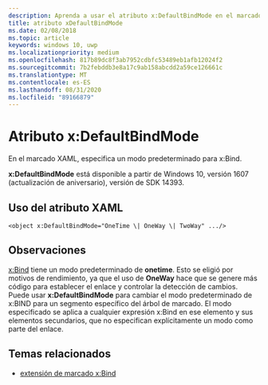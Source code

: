 ```yaml
---
description: Aprenda a usar el atributo x:DefaultBindMode en el marcado XAML para especificar un modo predeterminado para x:Bind que no sea OneTime.
title: atributo xDefaultBindMode
ms.date: 02/08/2018
ms.topic: article
keywords: windows 10, uwp
ms.localizationpriority: medium
ms.openlocfilehash: 817b89dc8f3ab7952cdbfc53489eb1afb12024f2
ms.sourcegitcommit: 7b2febddb3e8a17c9ab158abcdd2a59ce126661c
ms.translationtype: MT
ms.contentlocale: es-ES
ms.lasthandoff: 08/31/2020
ms.locfileid: "89166879"
---
```

# <a name="xdefaultbindmode-attribute"></a>Atributo x:DefaultBindMode

En el marcado XAML, especifica un modo predeterminado para x:Bind.

**x:DefaultBindMode** está disponible a partir de Windows 10, versión 1607 (actualización de aniversario), versión de SDK 14393.

## <a name="xaml-attribute-usage"></a>Uso del atributo XAML

``` syntax
<object x:DefaultBindMode="OneTime \| OneWay \| TwoWay" .../>
```

## <a name="remarks"></a>Observaciones

[x:Bind](x-bind-markup-extension.md) tiene un modo predeterminado de **onetime**. Esto se eligió por motivos de rendimiento, ya que el uso de **OneWay** hace que se genere más código para establecer el enlace y controlar la detección de cambios. Puede usar **x:DefaultBindMode** para cambiar el modo predeterminado de x:BIND para un segmento específico del árbol de marcado. El modo especificado se aplica a cualquier expresión x:Bind en ese elemento y sus elementos secundarios, que no especifican explícitamente un modo como parte del enlace.

## <a name="related-topics"></a>Temas relacionados

* [extensión de marcado x:Bind](x-bind-markup-extension.md)
